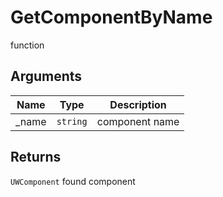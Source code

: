 # GetComponentByName

<span class="badge badge-secondary">function</span>

## Arguments
| Name | Type | Description |
| ---- | ---- | ----------- |
| _name | `string` | component name |

## Returns
`UWComponent` found component
